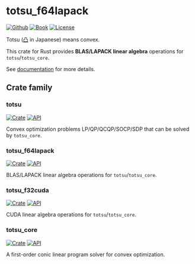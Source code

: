 # totsu_f64lapack

[![Github](https://img.shields.io/github/last-commit/convexbrain/totsu?logo=github)](https://github.com/convexbrain/Totsu)
[![Book](https://img.shields.io/badge/book-日本語-yellow)](https://convexbrain.github.io/Totsu/book/)
[![License](https://img.shields.io/crates/l/totsu.svg)](https://unlicense.org/)

Totsu ([凸](http://www.decodeunicode.org/en/u+51F8) in Japanese) means convex.

This crate for Rust provides **BLAS/LAPACK linear algebra** operations for `totsu`/`totsu_core`.

See [documentation](https://docs.rs/totsu_f64lapack/) for more details.

## Crate family

### totsu

[![Crate](https://img.shields.io/crates/v/totsu.svg)](https://crates.io/crates/totsu)
[![API](https://docs.rs/totsu/badge.svg)](https://docs.rs/totsu)

Convex optimization problems LP/QP/QCQP/SOCP/SDP that can be solved by `totsu_core`.

### totsu_f64lapack

[![Crate](https://img.shields.io/crates/v/totsu_f64lapack.svg)](https://crates.io/crates/totsu_f64lapack)
[![API](https://docs.rs/totsu_f64lapack/badge.svg)](https://docs.rs/totsu_f64lapack)

BLAS/LAPACK linear algebra operations for `totsu`/`totsu_core`.

### totsu_f32cuda

[![Crate](https://img.shields.io/crates/v/totsu_f32cuda.svg)](https://crates.io/crates/totsu_f32cuda)
[![API](https://docs.rs/totsu_f32cuda/badge.svg)](https://docs.rs/totsu_f32cuda)

CUDA linear algebra operations for `totsu`/`totsu_core`.

### totsu_core

[![Crate](https://img.shields.io/crates/v/totsu_core.svg)](https://crates.io/crates/totsu_core)
[![API](https://docs.rs/totsu_core/badge.svg)](https://docs.rs/totsu_core)

A first-order conic linear program solver for convex optimization.
